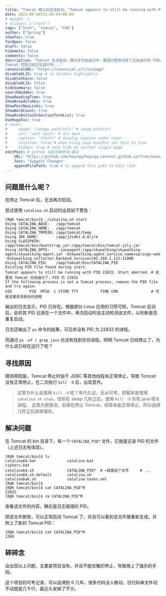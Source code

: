 ```yaml
---
title: "Tomcat 停止后无法启动，“Tomcat appears to still be running with PID ...”"
date: 2023-09-04T22:44:03+08:00
# weight: 1
# aliases: ["/tech"]
tags: ["tech", "tomcat", "FAQ"]
author: ["Spring"]
showToc: true
TocOpen: false
draft: false
hidemeta: false
comments: false
description: "Tomcat 无法启动，报似乎仍在运行中，是因为程序记住了正在运行的 PID，异常终止导致没有正常清空该 PID，再次启动时检测到该 PID，故报 
Tomcat 可能已经正在运行中..."
canonicalURL: "https://canonical.url/to/page"
disableHLJS: true # to disable highlightjs
disableShare: false
disableHLJS: false
hideSummary: false
searchHidden: true
ShowReadingTime: true
ShowBreadCrumbs: true
ShowPostNavLinks: true
ShowWordCount: true
ShowRssButtonInSectionTermList: true
UseHugoToc: true
# cover:
#     image: "<image path/url>" # image path/url
#     alt: "<alt text>" # alt text
#     caption: "<text>" # display caption under cover
#     relative: false # when using page bundles set this to true
#     hidden: true # only hide on current single page
editPost: # github 当前文章修改/建议
    URL: "https://github.com/heyzqq/heyzqq-content.github.io/tree/main/content"
    Text: "Suggest Changes"
    appendFilePath: true # to append file path to Edit link
---
```

## 问题是什么呢？

在停止 Tomcat 后，无法再次启动。

尝试使用 `catalina.sh` 启动时出现如下警告：

```SH
[R@K tomcat/bin]$ ./catalina.sh start
Using CATALINA_BASE:   /app/tomcat
Using CATALINA_HOME:   /app/tomcat
Using CATALINA_TMPDIR: /app/tomcat/temp
Using JRE_HOME:        /app/j2sdk1.8.0/jre
Using CLASSPATH:       /app/tomcat/bin/bootstrap.jar:/app/tomcat/bin/tomcat-juli.jar
Using CATALINA_OPTS:    -javaagent:/app/skywalking/skywalking-agent/skywalking-agent.jar -Dskywalking.agent.service_name=springx-web  -Dskywalking.collector.backend_service=192.168.1.122:11800
Using CATALINA_PID:    /app/tomcat/bin/CATALINA_PID
Existing PID file found during start.
Tomcat appears to still be running with PID 22832. Start aborted. # 这里说 Tomcat 已经运行了，PID 为 22832
If the following process is not a Tomcat process, remove the PID file and try again:
UID        PID  PPID  C STIME TTY          TIME CMD               # 可是这里并没有任何进程
```

输出的日志显示，PID 已存在。根据部分 Linux 应用的习惯可知，Tomcat 启动后，会将其 PID 记录在一个文件中，再次启动时会主动检测该文件，以判断是否重复启动。

日志还输出了 `ps` 命令的结果，可见并没有 PID 为 22832 的进程。

而通过 `ps -ef | grep java` 也没有找到任何进程，明明 Tomcat 已经停止了，为什么说已经在运行了呢？

## 寻找原因

猜测原因是，Tomcat 停止时由于 JDBC 等其他线程未正常停止，导致 Tomcat 没有正常停止，在二次执行 `kill -9` 后，出现意外。

> 这里为什么会使用 `kill -9` 呢？年代久远，无从可考。原脚本是使用 `catalina.sh stop`，但却在 sleep 几秒之后，使用 `kill -9` 杀死 java 相关进程。
这里大胆猜测，前辈在停止 Tomcat，经常未能正常停止，所以选择几秒之后直接强杀。

## 解决问题

在 Tomcat 的 bin 目录下，有一个 `CATALINA_PID?` 文件，它就是记录 PID 的文件（上述日志有体现）。

```SH
[R@K tomcat/bin]$ ls
catalina64.bat              catalina.bat                     ciphers.bat 
catalina64.sh               CATALINA_PID?  # ←就是这个文件     # ...
catalina64.sh.default       catalina.sh                
catalinabak.sh              catalina-tasks.xml   
[R@K tomcat/bin]$
[R@K tomcat/bin]$ cat CATALINA_PID^M
22832
[R@K tomcat/bin]$ rm CATALINA_PID^M
```

查看该文件的内容，确实是日志报错的 PID。

把该文件删除，可以正常启动 Tomcat 了。并且可以看到该文件被重新生成，并附上了新的 Tomcat PID：

```SH
[R@K tomcat/bin]$ cat CATALINA_PID^M
1369
```

## 碎碎念

会出现以上问题，主要是项目没有、并且不能优雅的停止，导致用上了强杀的手段。

这个项目的可考记录，可以追溯到 0 几年，很多代码没人敢动，旧代码单文件动不动就是几千行，最近头发掉了不少。
